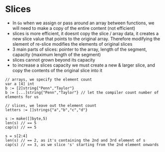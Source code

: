 # **Slices**
- In `Go` when we assign or pass around an array between functions, we will need to make a copy of the entire content (not efficient)
- slices is more efficient, it doesnt copy the slice / array data, it creates a new slice value that points to the original array. Therefore modifying the slement of re-slice modifies the elements of original slices
- 3 main parts of slices: pointer to the array, length of the segment, capacity (maximum length of the segment)
- slices cannot grown beyond its capacity
- to increase a slices capacity we must create a new & larger slice, and copy the contents of the original slice into it
```golang
// arrays, we specify the element count
var a [4] int
b := [2]string{"Penn","Taylor"}
b := [...]string{"Penn","Taylor"} // let the compiler count number of elements for us

// slices, we leave out the element count
letters := []strings{"a","b","c","d"}
```
```golang
s := make([]byte,5)
len(s) // == 5
cap(s) // == 5

s = s[2:4] 
len(s) // == 2, as it's containing the 2nd and 3rd element of s
cap(s) // == 3, as we slice 's' starting from the 2nd element onwards
```
